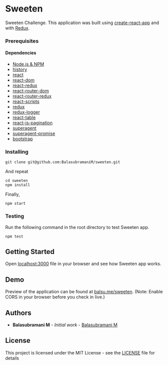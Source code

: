 # Sweeten

Sweeten Challenge. This application was built using [create-react-app](https://github.com/facebook/create-react-app) and with [Redux](https://redux.js.org/).

### Prerequisites

#### Dependencies

- [Node.js & NPM](https://www.npmjs.com/package/download)
- [history](https://www.npmjs.com/package/history)
- [react](https://www.npmjs.com/package/react)
- [react-dom](https://www.npmjs.com/package/react-dom)
- [react-redux](https://www.npmjs.com/package/react-redux)
- [react-router-dom](https://www.npmjs.com/package/react-router-dom)
- [react-router-redux](https://www.npmjs.com/package/react-router-redux)
- [react-scripts](https://www.npmjs.com/package/react-scripts)
- [redux](https://www.npmjs.com/package/redux)
- [redux-logger](https://www.npmjs.com/package/redux-logger)
- [react-table](https://www.npmjs.com/package/react-table)
- [react-js-pagination](https://www.npmjs.com/package/react-js-pagination)
- [superagent](https://www.npmjs.com/package/superagent)
- [superagent-promise](https://www.npmjs.com/package/superagent-promise)
- [bootstrap](https://www.npmjs.com/package/bootstrap)

### Installing

```
git clone git@github.com:BalasubramaniM/sweeten.git
```

And repeat

```
cd sweeten
npm install
```

Finally,

```
npm start
```

### Testing

Run the following command in the root directory to test Sweeten app.

```
npm test
```

## Getting Started

Open [localhost:3000](http://localhost:3000) file in your browser and see how Sweeten app works.

## Demo

Preview of the application can be found at [balsu.me/sweeten](http://balsu.me/sweeten). (Note: Enable CORS in your browser before you check in live.)

## Authors

- **Balasubramani M** - _Initial work_ - [Balasubramani M](https://github.com/balasubramanim)

## License

This project is licensed under the MIT License - see the [LICENSE](LICENSE) file for details
